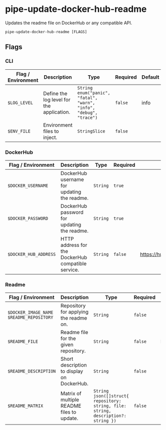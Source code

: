 # pipe-update-docker-hub-readme

Updates the readme file on DockerHub or any compatible API.

`pipe-update-docker-hub-readme [FLAGS]`

## Flags

### CLI

| Flag / Environment |  Description   |  Type    | Required | Default |
|---------------- | --------------- | --------------- |  --------------- |  --------------- |
| `$LOG_LEVEL` | Define the log level for the application. | `String`<br/>`enum("panic", "fatal", "warn", "info", "debug", "trace")` | `false` | info |
| `$ENV_FILE` | Environment files to inject. | `StringSlice` | `false` |  |

### DockerHub

| Flag / Environment |  Description   |  Type    | Required | Default |
|---------------- | --------------- | --------------- |  --------------- |  --------------- |
| `$DOCKER_USERNAME` | DockerHub username for updating the readme. | `String` | `true` |  |
| `$DOCKER_PASSWORD` | DockerHub password for updating the readme. | `String` | `true` |  |
| `$DOCKER_HUB_ADDRESS` | HTTP address for the DockerHub compatible service. | `String` | `false` | https://hub.docker.com/v2/repositories |

### Readme

| Flag / Environment |  Description   |  Type    | Required | Default |
|---------------- | --------------- | --------------- |  --------------- |  --------------- |
| `$DOCKER_IMAGE_NAME`<br/>`$README_REPOSITORY` | Repository for applying the readme on. | `String` | `false` |  |
| `$README_FILE` | Readme file for the given repository. | `String` | `false` | README.md |
| `$README_DESCRIPTION` | Short description to display on DockerHub. | `String` | `false` |  |
| `$README_MATRIX` | Matrix of multiple README files to update. | `String`<br/>`json([]struct{ repository: string, file: string, description?: string })` | `false` |  |
